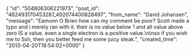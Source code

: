  {
   "id": "504806306221973",
   "post_id": "462493170453287_492074400828497",
   "from_name": "David Johansen",
   "message": "Eamonn O Brien how can my comment be poor? Scott made a typo and i merely ran with it. their is no value below 1 and all value above zero IS a value. even a single electron is a positive value.\n\nso if you wish me to Ssh, then you better feed me some juicy steak.",
   "created_time": "2013-04-20T18:54:02+0000"
 }
